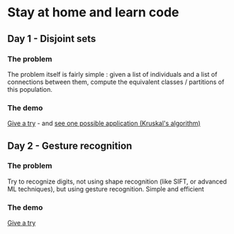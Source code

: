 # Stay at home and learn code
## Day 1 - Disjoint sets
### The problem
The problem itself is fairly simple : given a list of individuals and a list of connections between them, compute the equivalent classes / partitions of this population.

### The demo
[Give a try](https://dpamar.github.io/learncode/day1/index-ds.html) - and [see one possible application (Kruskal's algorithm)](https://dpamar.github.io/learncode/day1/index-kruskal.html)

## Day 2 - Gesture recognition
### The problem
Try to recognize digits, not using shape recognition (like SIFT, or advanced ML techniques), but using gesture recognition. Simple and efficient

### The demo
[Give a try](https://dpamar.github.io/learncode/day2/index-gesture.html)
